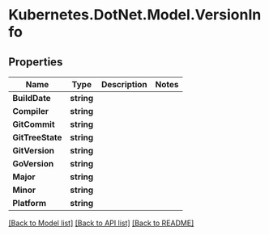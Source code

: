 # Kubernetes.DotNet.Model.VersionInfo
## Properties

Name | Type | Description | Notes
------------ | ------------- | ------------- | -------------
**BuildDate** | **string** |  | 
**Compiler** | **string** |  | 
**GitCommit** | **string** |  | 
**GitTreeState** | **string** |  | 
**GitVersion** | **string** |  | 
**GoVersion** | **string** |  | 
**Major** | **string** |  | 
**Minor** | **string** |  | 
**Platform** | **string** |  | 

[[Back to Model list]](../README.md#documentation-for-models) [[Back to API list]](../README.md#documentation-for-api-endpoints) [[Back to README]](../README.md)

